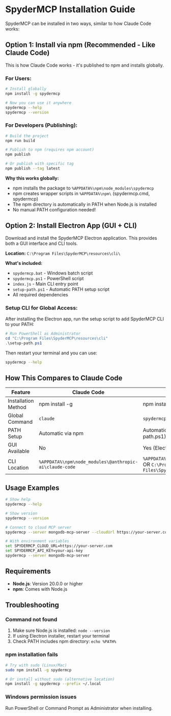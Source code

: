 # SpyderMCP Installation Guide

SpyderMCP can be installed in two ways, similar to how Claude Code works:

## Option 1: Install via npm (Recommended - Like Claude Code)

This is how Claude Code works - it's published to npm and installs globally.

### For Users:

```bash
# Install globally
npm install -g spydermcp

# Now you can use it anywhere
spydermcp --help
spydermcp --version
```

### For Developers (Publishing):

```bash
# Build the project
npm run build

# Publish to npm (requires npm account)
npm publish

# Or publish with specific tag
npm publish --tag latest
```

**Why this works globally:**
- npm installs the package to `%APPDATA%\npm\node_modules\spydermcp`
- npm creates wrapper scripts in `%APPDATA%\npm\` (spydermcp.cmd, spydermcp)
- The npm directory is automatically in PATH when Node.js is installed
- No manual PATH configuration needed!

## Option 2: Install Electron App (GUI + CLI)

Download and install the SpyderMCP Electron application. This provides both a GUI interface and CLI tools.

**Location:** `C:\Program Files\SpyderMCP\resources\cli\`

**What's included:**
- `spydermcp.bat` - Windows batch script
- `spydermcp.ps1` - PowerShell script
- `index.js` - Main CLI entry point
- `setup-path.ps1` - Automatic PATH setup script
- All required dependencies

### Setup CLI for Global Access:

After installing the Electron app, run the setup script to add SpyderMCP CLI to your PATH:

```powershell
# Run PowerShell as Administrator
cd "C:\Program Files\SpyderMCP\resources\cli"
.\setup-path.ps1
```

Then restart your terminal and you can use:

```bash
spydermcp --help
```

## How This Compares to Claude Code

| Feature | Claude Code | SpyderMCP |
|---------|-------------|-----------|
| Installation Method | npm install -g | npm install -g OR Electron installer |
| Global Command | `claude` | `spydermcp` |
| PATH Setup | Automatic via npm | Automatic via npm OR manual (setup-path.ps1) |
| GUI Available | No | Yes (Electron app) |
| CLI Location | `%APPDATA%\npm\node_modules\@anthropic-ai\claude-code` | `%APPDATA%\npm\node_modules\spydermcp` OR `C:\Program Files\SpyderMCP\resources\cli` |

## Usage Examples

```bash
# Show help
spydermcp --help

# Show version
spydermcp --version

# Connect to cloud MCP server
spydermcp --server mongodb-mcp-server --cloudUrl https://your-server.com

# With environment variables
set SPYDERMCP_CLOUD_URL=https://your-server.com
set SPYDERMCP_API_KEY=your-api-key
spydermcp --server mongodb-mcp-server
```

## Requirements

- **Node.js**: Version 20.0.0 or higher
- **npm**: Comes with Node.js

## Troubleshooting

### Command not found
1. Make sure Node.js is installed: `node --version`
2. If using Electron installer, restart your terminal
3. Check PATH includes npm directory: `echo %PATH%`

### npm installation fails
```bash
# Try with sudo (Linux/Mac)
sudo npm install -g spydermcp

# Or install without sudo (alternative location)
npm install -g spydermcp --prefix ~/.local
```

### Windows permission issues
Run PowerShell or Command Prompt as Administrator when installing.
